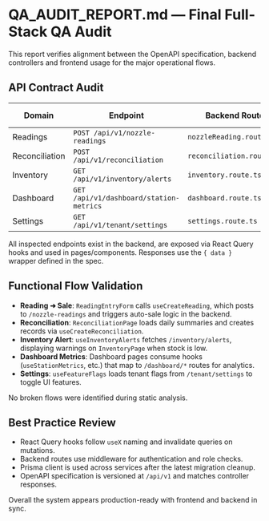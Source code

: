 # QA_AUDIT_REPORT.md — Final Full-Stack QA Audit

This report verifies alignment between the OpenAPI specification, backend controllers and frontend usage for the major operational flows.

## API Contract Audit

| Domain | Endpoint | Backend Route | Frontend Hook | Component Usage | Response Match |
|-------|---------|---------------|---------------|-----------------|----------------|
| Readings | `POST /api/v1/nozzle-readings` | `nozzleReading.route.ts` | `useCreateReading` | `ReadingEntryForm.tsx` | ✅ |
| Reconciliation | `POST /api/v1/reconciliation` | `reconciliation.route.ts` | `useCreateReconciliation` | `ReconciliationForm.tsx` | ✅ |
| Inventory | `GET /api/v1/inventory/alerts` | `inventory.route.ts` | `useInventoryAlerts` | `InventoryPage.tsx` | ✅ |
| Dashboard | `GET /api/v1/dashboard/station-metrics` | `dashboard.route.ts` | `useStationMetrics` | `StationMetricsList.tsx` | ✅ |
| Settings | `GET /api/v1/tenant/settings` | `settings.route.ts` | `useFeatureFlags` | `SalesPage.tsx` | ✅ |

All inspected endpoints exist in the backend, are exposed via React Query hooks and used in pages/components. Responses use the `{ data }` wrapper defined in the spec.

## Functional Flow Validation

- **Reading ➜ Sale**: `ReadingEntryForm` calls `useCreateReading`, which posts to `/nozzle-readings` and triggers auto-sale logic in the backend.
- **Reconciliation**: `ReconciliationPage` loads daily summaries and creates records via `useCreateReconciliation`.
- **Inventory Alert**: `useInventoryAlerts` fetches `/inventory/alerts`, displaying warnings on `InventoryPage` when stock is low.
- **Dashboard Metrics**: Dashboard pages consume hooks (`useStationMetrics`, etc.) that map to `/dashboard/*` routes for analytics.
- **Settings**: `useFeatureFlags` loads tenant flags from `/tenant/settings` to toggle UI features.

No broken flows were identified during static analysis.

## Best Practice Review

- React Query hooks follow `useX` naming and invalidate queries on mutations.
- Backend routes use middleware for authentication and role checks.
- Prisma client is used across services after the latest migration cleanup.
- OpenAPI specification is versioned at `/api/v1` and matches controller responses.

Overall the system appears production-ready with frontend and backend in sync.
